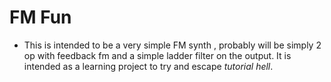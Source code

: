 # FM Fun

* This is intended to be a very simple FM synth , probably will be simply 2 op with feedback fm  and a simple ladder filter on the output. It is intended as a learning project to try and escape *tutorial hell*. 


